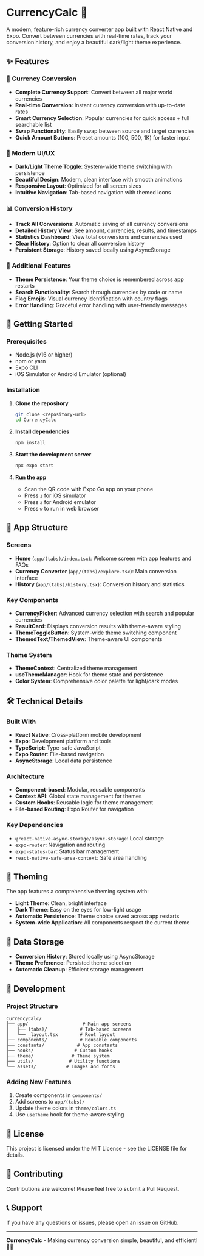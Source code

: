 # CurrencyCalc 💱

A modern, feature-rich currency converter app built with React Native and Expo. Convert between currencies with real-time rates, track your conversion history, and enjoy a beautiful dark/light theme experience.

## ✨ Features

### 🔄 Currency Conversion
- **Complete Currency Support**: Convert between all major world currencies
- **Real-time Conversion**: Instant currency conversion with up-to-date rates
- **Smart Currency Selection**: Popular currencies for quick access + full searchable list
- **Swap Functionality**: Easily swap between source and target currencies
- **Quick Amount Buttons**: Preset amounts (100, 500, 1K) for faster input

### 🎨 Modern UI/UX
- **Dark/Light Theme Toggle**: System-wide theme switching with persistence
- **Beautiful Design**: Modern, clean interface with smooth animations
- **Responsive Layout**: Optimized for all screen sizes
- **Intuitive Navigation**: Tab-based navigation with themed icons

### 📊 Conversion History
- **Track All Conversions**: Automatic saving of all currency conversions
- **Detailed History View**: See amount, currencies, results, and timestamps
- **Statistics Dashboard**: View total conversions and currencies used
- **Clear History**: Option to clear all conversion history
- **Persistent Storage**: History saved locally using AsyncStorage

### 🌟 Additional Features
- **Theme Persistence**: Your theme choice is remembered across app restarts
- **Search Functionality**: Search through currencies by code or name
- **Flag Emojis**: Visual currency identification with country flags
- **Error Handling**: Graceful error handling with user-friendly messages

## 🚀 Getting Started

### Prerequisites
- Node.js (v16 or higher)
- npm or yarn
- Expo CLI
- iOS Simulator or Android Emulator (optional)

### Installation

1. **Clone the repository**
   ```bash
   git clone <repository-url>
   cd CurrencyCalc
   ```

2. **Install dependencies**
   ```bash
   npm install
   ```

3. **Start the development server**
   ```bash
   npx expo start
   ```

4. **Run the app**
   - Scan the QR code with Expo Go app on your phone
   - Press `i` for iOS simulator
   - Press `a` for Android emulator
   - Press `w` to run in web browser

## 📱 App Structure

### Screens
- **Home** (`app/(tabs)/index.tsx`): Welcome screen with app features and FAQs
- **Currency Converter** (`app/(tabs)/explore.tsx`): Main conversion interface
- **History** (`app/(tabs)/history.tsx`): Conversion history and statistics

### Key Components
- **CurrencyPicker**: Advanced currency selection with search and popular currencies
- **ResultCard**: Displays conversion results with theme-aware styling
- **ThemeToggleButton**: System-wide theme switching component
- **ThemedText/ThemedView**: Theme-aware UI components

### Theme System
- **ThemeContext**: Centralized theme management
- **useThemeManager**: Hook for theme state and persistence
- **Color System**: Comprehensive color palette for light/dark modes

## 🛠 Technical Details

### Built With
- **React Native**: Cross-platform mobile development
- **Expo**: Development platform and tools
- **TypeScript**: Type-safe JavaScript
- **Expo Router**: File-based navigation
- **AsyncStorage**: Local data persistence

### Architecture
- **Component-based**: Modular, reusable components
- **Context API**: Global state management for themes
- **Custom Hooks**: Reusable logic for theme management
- **File-based Routing**: Expo Router for navigation

### Key Dependencies
- `@react-native-async-storage/async-storage`: Local storage
- `expo-router`: Navigation and routing
- `expo-status-bar`: Status bar management
- `react-native-safe-area-context`: Safe area handling

## 🎨 Theming

The app features a comprehensive theming system with:
- **Light Theme**: Clean, bright interface
- **Dark Theme**: Easy on the eyes for low-light usage
- **Automatic Persistence**: Theme choice saved across app restarts
- **System-wide Application**: All components respect the current theme

## 💾 Data Storage

- **Conversion History**: Stored locally using AsyncStorage
- **Theme Preference**: Persisted theme selection
- **Automatic Cleanup**: Efficient storage management

## 🔧 Development

### Project Structure
```
CurrencyCalc/
├── app/                    # Main app screens
│   ├── (tabs)/            # Tab-based screens
│   └── _layout.tsx        # Root layout
├── components/            # Reusable components
├── constants/            # App constants
├── hooks/               # Custom hooks
├── theme/              # Theme system
├── utils/             # Utility functions
└── assets/           # Images and fonts
```

### Adding New Features
1. Create components in `components/`
2. Add screens to `app/(tabs)/`
3. Update theme colors in `theme/colors.ts`
4. Use `useTheme` hook for theme-aware styling

## 📄 License

This project is licensed under the MIT License - see the LICENSE file for details.

## 🤝 Contributing

Contributions are welcome! Please feel free to submit a Pull Request.

## 📞 Support

If you have any questions or issues, please open an issue on GitHub.

---

**CurrencyCalc** - Making currency conversion simple, beautiful, and efficient! 💱✨
